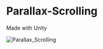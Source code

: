 # Parallax-Scrolling
Made with Unity


![Parallax_Scrolling](https://user-images.githubusercontent.com/31150186/163741826-c0309748-ce8a-41bf-ac9c-8e19676d0227.gif)
